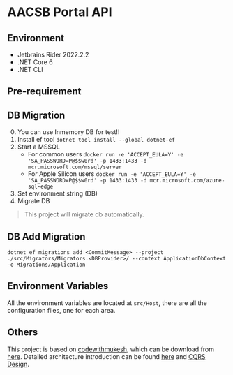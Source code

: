 # AACSB Portal API
## Environment
- Jetbrains Rider 2022.2.2
- .NET Core 6
- .NET CLI

## Pre-requirement

## DB Migration
0. You can use Inmemory DB for test!!
1. Install ef tool
   `dotnet tool install --global dotnet-ef`
2. Start a MSSQL
   - For common users
   `docker run -e 'ACCEPT_EULA=Y' -e 'SA_PASSWORD=P@$$w0rd' -p 1433:1433 -d mcr.microsoft.com/mssql/server`
   - For Apple Silicon users
   `docker run -e 'ACCEPT_EULA=Y' -e 'SA_PASSWORD=P@$$w0rd' -p 1433:1433 -d mcr.microsoft.com/azure-sql-edge`
3. Set environment string (DB)
4. Migrate DB
> This project will migrate db automatically.

## DB Add Migration
```
dotnet ef migrations add <CommitMessage> --project ./src/Migrators/Migrators.<DBProvider>/ --context ApplicationDbContext -o Migrations/Application
```

## Environment Variables
All the environment variables are located at `src/Host`, there are all the configuration files, one for each area.

## Others
This project is based on [codewithmukesh](https://codewithmukesh.com/blog/introducing-fullstackhero/), which can be download from [here](https://github.com/fullstackhero/dotnet-webapi-boilerplate).
Detailed architecture introduction can be found [here](https://codewithmukesh.com/blog/onion-architecture-in-aspnet-core/) and [CQRS Design](https://codewithmukesh.com/blog/cqrs-in-aspnet-core-3-1/).